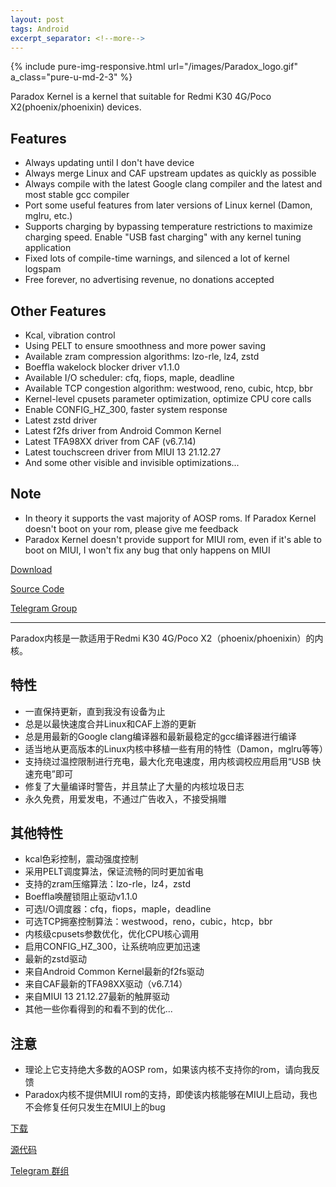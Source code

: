 ```yaml
---
layout: post
tags: Android
excerpt_separator: <!--more-->
---
```


{% include pure-img-responsive.html url="/images/Paradox_logo.gif" a_class="pure-u-md-2-3" %}

Paradox Kernel is a kernel that suitable for Redmi K30 4G/Poco X2(phoenix/phoenixin) devices.

<!--more-->

## Features

- Always updating until I don&#39;t have device
- Always merge Linux and CAF upstream updates as quickly as possible
- Always compile with the latest Google clang compiler and the latest and most stable gcc compiler
- Port some useful features from later versions of Linux kernel (Damon, mglru, etc.)
- Supports charging by bypassing temperature restrictions to maximize charging speed. Enable &quot;USB fast charging&quot; with any kernel tuning application
- Fixed lots of compile-time warnings, and silenced a lot of kernel logspam
- Free forever, no advertising revenue, no donations accepted

## Other Features

- Kcal, vibration control 
- Using PELT to ensure smoothness and more power saving
- Available zram compression algorithms: lzo-rle, lz4, zstd
- Boeffla wakelock blocker driver v1.1.0
- Available I/O scheduler: cfq, fiops, maple, deadline
- Available TCP congestion algorithm: westwood, reno, cubic, htcp, bbr
- Kernel-level cpusets parameter optimization, optimize CPU core calls
- Enable CONFIG_HZ_300, faster system response
- Latest zstd driver
- Latest f2fs driver from Android Common Kernel
- Latest TFA98XX driver from CAF (v6.7.14)
- Latest touchscreen driver from MIUI 13 21.12.27
- And some other visible and invisible optimizations...

## Note

- In theory it supports the vast majority of AOSP roms. If Paradox Kernel doesn&#39;t boot on your rom, please give me feedback
- Paradox Kernel doesn&#39;t provide support for MIUI rom, even if it&#39;s able to boot on MIUI, I won&#39;t fix any bug that only happens on MIUI

[Download](https://github.com/Pzqqt/android_kernel_xiaomi_sm6150-1/releases)

[Source Code](https://github.com/Pzqqt/android_kernel_xiaomi_sm6150-1)

[Telegram Group](https://t.me/paradoxkerneldiscussion)

------

Paradox内核是一款适用于Redmi K30 4G/Poco X2（phoenix/phoenixin）的内核。

## 特性

- 一直保持更新，直到我没有设备为止
- 总是以最快速度合并Linux和CAF上游的更新
- 总是用最新的Google clang编译器和最新最稳定的gcc编译器进行编译
- 适当地从更高版本的Linux内核中移植一些有用的特性（Damon，mglru等等）
- 支持绕过温控限制进行充电，最大化充电速度，用内核调校应用启用“USB 快速充电”即可
- 修复了大量编译时警告，并且禁止了大量的内核垃圾日志
- 永久免费，用爱发电，不通过广告收入，不接受捐赠

## 其他特性

- kcal色彩控制，震动强度控制
- 采用PELT调度算法，保证流畅的同时更加省电
- 支持的zram压缩算法：lzo-rle，lz4，zstd
- Boeffla唤醒锁阻止驱动v1.1.0
- 可选I/O调度器：cfq，fiops，maple，deadline
- 可选TCP拥塞控制算法：westwood，reno，cubic，htcp，bbr
- 内核级cpusets参数优化，优化CPU核心调用
- 启用CONFIG_HZ_300，让系统响应更加迅速
- 最新的zstd驱动
- 来自Android Common Kernel最新的f2fs驱动
- 来自CAF最新的TFA98XX驱动（v6.7.14）
- 来自MIUI 13 21.12.27最新的触屏驱动
- 其他一些你看得到的和看不到的优化...

## 注意

- 理论上它支持绝大多数的AOSP rom，如果该内核不支持你的rom，请向我反馈
- Paradox内核不提供MIUI rom的支持，即使该内核能够在MIUI上启动，我也不会修复任何只发生在MIUI上的bug

[下载](https://github.com/Pzqqt/android_kernel_xiaomi_sm6150-1/releases)

[源代码](https://github.com/Pzqqt/android_kernel_xiaomi_sm6150-1)

[Telegram 群组](https://t.me/paradoxkerneldiscussion)

<script>init();</script>